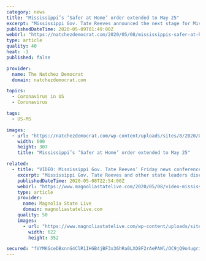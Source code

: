 ```yaml
---
category: news
title: "Mississippi’s ‘Safer at Home’ order extended to May 25"
excerpt: "Mississippi Gov. Tate Reeves announced the next stage for Mississippi to continue reopening the state's economy."
publishedDateTime: 2020-05-09T01:49:00Z
webUrl: "https://natchezdemocrat.com/2020/05/08/mississippis-safer-at-home-order-extended-to-may-25/"
type: article
quality: 40
heat: -1
published: false

provider:
  name: The Natchez Democrat
  domain: natchezdemocrat.com

topics:
  - Coronavirus in US
  - Coronavirus

tags:
  - US-MS

images:
  - url: "https://natchezdemocrat.com/wp-content/uploads/sites/8/2020/04/042620-Governor-TateReevesWEB.jpg"
    width: 600
    height: 307
    title: "Mississippi’s ‘Safer at Home’ order extended to May 25"

related:
  - title: "VIDEO: Mississippi Gov. Tate Reeves’ Friday news conference on coronavirus fight"
    excerpt: "Mississippi Gov. Tate Reeves and other state leaders discuss Mississippi’s ongoing fight with the COVID-19 coronavirus during a Friday news conference. Watch it here:"
    publishedDateTime: 2020-05-08T22:54:00Z
    webUrl: "https://www.magnoliastatelive.com/2020/05/08/video-mississippi-gov-tate-reeves-friday-news-conference-on-coronavirus-fight/"
    type: article
    provider:
      name: Magnolia State Live
      domain: magnoliastatelive.com
    quality: 50
    images:
      - url: "https://www.magnoliastatelive.com/wp-content/uploads/sites/52/2020/05/reeves.jpeg"
        width: 622
        height: 352

secured: "fVYMKGceDBxnnG4ClR1IHGB4jBF3x36hRa0LXO8F2rAePAWl/OC9jQ9o4ugriKSOqLMhkF7kAGOhMOcLrrwfAnIkvwKHskSr92hGzLxNZSbVIuV/7FCA58q39vy/s8u1TXP89AMNIXwvU1JTi8o7Q3yFkQw4ZS6b7wu8g/WKt0fBDBId8DRFSGcYGdU+GHtJCXUUZqtZ71Ede4EN2a5H9PbsS5MmMlLSBC3xov+OggWKieo0ANFgYWF9NPGKSN+uEGt8wtpzR6GfxAexSpt2tQ7+oIV8oKaIbbvqefwtWzCKppd7qkO1qCTrnKYYcGW5;TiqAJ4O+3Bo8hMVlhDRxcg=="
---
```


